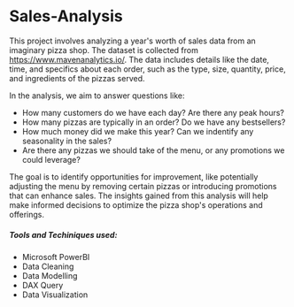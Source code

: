 # Sales-Analysis

This project involves analyzing a year's worth of sales data from an imaginary pizza shop. The dataset is collected from https://www.mavenanalytics.io/. The data includes details like the date, time, and specifics about each order, such as the type, size, quantity, price, and ingredients of the pizzas served.

In the analysis, we aim to answer questions like: 
- How many customers do we have each day? Are there any peak hours?
- How many pizzas are typically in an order? Do we have any bestsellers?
- How much money did we make this year? Can we indentify any seasonality in the sales?
- Are there any pizzas we should take of the menu, or any promotions we could leverage?

The goal is to identify opportunities for improvement, like potentially adjusting the menu by removing certain pizzas or introducing promotions that can enhance sales. The insights gained from this analysis will help make informed decisions to optimize the pizza shop's operations and offerings.

##### Tools and Techiniques used:
- Microsoft PowerBI
- Data Cleaning
- Data Modelling
- DAX Query
- Data Visualization
